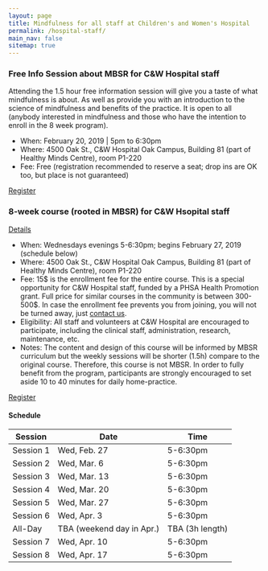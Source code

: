 ```yaml
---
layout: page
title: Mindfulness for all staff at Children's and Women's Hospital
permalink: /hospital-staff/
main_nav: false
sitemap: true
---
```


### Free Info Session about MBSR for C&W Hospital staff
Attending the 1.5 hour free information session will give you a taste of what mindfulness is about. As well as provide you with an introduction to the science of mindfulness and benefits of the practice. It is open to all (anybody interested in mindfulness and those who have the intention to enroll in the 8 week program).

- When: February 20, 2019 \| 5pm to 6:30pm
- Where: 4500 Oak St., C&W Hospital Oak Campus, Building 81 (part of Healthy Minds Centre), room P1-220
- Fee: Free (registration recommended to reserve a seat; drop ins are OK too, but place is not guaranteed)

[Register](/register/)


### 8-week course (rooted in MBSR) for C&W Hsopital staff
[Details](/mbsr/)
- When: Wednesdays evenings 5-6:30pm; begins February 27, 2019 (schedule below)
- Where: 4500 Oak St., C&W Hospital Oak Campus, Building 81 (part of Healthy Minds Centre), room P1-220
- Fee: 15$ is the enrollment fee for the entire course. This is a special opportunity for C&W Hospital staff, funded by a PHSA Health Promotion grant. Full price for similar courses in the community is between 300-500$. In case the enrollment fee prevents you from joining, you will not be turned away, just [contact us](/contact/).
- Eligibility: All staff and volunteers at C&W Hospital are encouraged to participate, including the clinical staff, administration, research, maintenance, etc.
- Notes: The content and design of this course will be informed by MBSR curriculum but the weekly sessions will be shorter (1.5h) compare to the original course. Therefore, this course is not MBSR. In order to fully benefit from the program, participants are strongly encouraged to set aside 10 to 40 minutes for daily home-practice.

[Register](/register-8week-mbsr/)

#### Schedule

| Session   | Date         | Time     |
|-----------|--------------|----------|
| Session 1 | Wed, Feb. 27 | 5-6:30pm |
| Session 2 | Wed, Mar. 6  | 5-6:30pm |
| Session 3 | Wed, Mar. 13 | 5-6:30pm |
| Session 4 | Wed, Mar. 20 | 5-6:30pm |
| Session 5 | Wed, Mar. 27 | 5-6:30pm |
| Session 6 | Wed, Apr. 3  | 5-6:30pm |
| All-Day | TBA (weekend day in Apr.) | TBA (3h length) |
| Session 7 | Wed, Apr. 10 | 5-6:30pm |
| Session 8 | Wed, Apr. 17 | 5-6:30pm |
